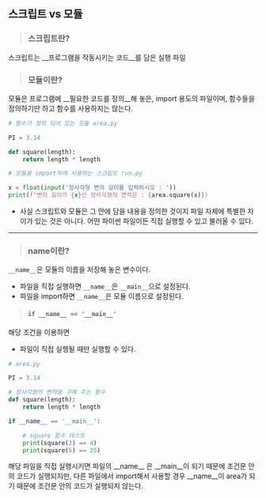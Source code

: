 ## 스크립트 vs 모듈

> ### 스크립트란?

스크립트는 __프로그램을 작동시키는 코드__를 담은 실행 파일

> ### 모듈이란?

모듈은 프로그램에 __필요한 코드를 정의__해 놓은, import 용도의 파일이며,
함수들을 정의하기만 하고 함수를 사용하지는 않는다.

```python
# 함수가 정의 되어 있는 모듈 area.py

PI = 3.14

def square(length):
    return length * length
```

```python
# 모듈을 import하여 사용하는 스크립트 run.py

x = float(input('정사각형 변의 길이를 입력하시오 : '))
print(f"변의 길이가 {x}인 정사각형의 면적은 : {area.square(x)})
```

* 사실 스크립트와 모듈은 그 안에 담을 내용을 정의한 것이지 파일 자체에 특별한 차이가 있는 것은 아니다. 어떤 파이썬 파일이든 직접 실행할 수 있고 불러올 수 있다.

---

> ### name이란?

`__name__`은 모듈의 이름을 저장해 놓은 변수이다.

* 파일을 직접 실행하면 `__name__`은 `__main__`으로 설정된다.
* 파일을 import하면 `__name__`은 모듈 이름으로 설정된다.
  

> #### `if __name__ == '__main__'`

해당 조건을 이용하면

* 파일이 직접 실행될 때만 실행할 수 있다.

```python
# area.py

PI = 3.14 

# 정사각형의 면적을 구해 주는 함수
def square(length):
    return length * length

if __name__ == '__main__':

    # square 함수 테스트
    print(square(2) == 4)
    print(square(5) == 25)
```

해당 파일을 직접 실행시키면 파일의 \_\_name\__ 은 \_\_main__이 되기 때문에 조건문 안의 코드가 실행되지만,
 다른 파일에서 import해서 사용할 경우 \_\_name\_\_이 area가 되기 때문에 조건문 안의 코드가 실행되지 않는다. 